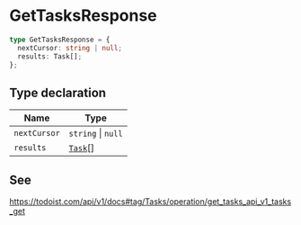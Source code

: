 # GetTasksResponse

```ts
type GetTasksResponse = {
  nextCursor: string | null;
  results: Task[];
};
```

## Type declaration

| Name | Type |
| ------ | ------ |
| <a id="nextcursor"></a> `nextCursor` | `string` \| `null` |
| <a id="results"></a> `results` | [`Task`](../interfaces/Task.md)[] |

## See

https://todoist.com/api/v1/docs#tag/Tasks/operation/get_tasks_api_v1_tasks_get

